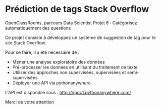 # Prédiction de tags Stack Overflow

OpenClassRooms, parcours Data Scientist
Projet 6 : Catégorisez automatiquement des questions

Ce projet consiste à développez un système de suggestion de tag pour le site Stack Overflow.

Pour se faire, il a été nécessaire de :
- Mener une analyse exploratoire des données
- Pré-processer les données en utilisant du traitement de texte
- Utiliser des approches non supervisées, supervisées et semi-supervisées
- Déployer une API via pythonanywhere
	
L'API est disponible sous : http://vpoc1.pythonanywhere.com/

Merci de votre attention